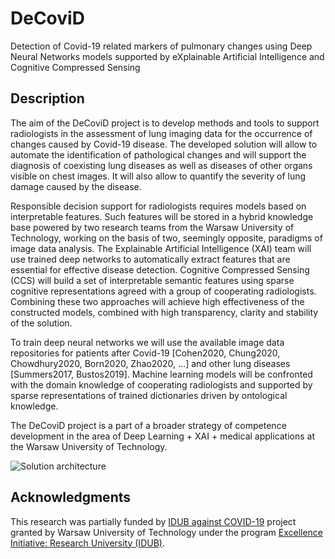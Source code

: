 # DeCoviD

Detection of Covid-19 related markers of pulmonary changes using Deep Neural Networks models supported by eXplainable Artificial Intelligence and Cognitive Compressed Sensing

## Description

The aim of the DeCoviD project is to develop methods and tools to support radiologists in the assessment of lung imaging data for the occurrence of changes caused by Covid-19 disease. The developed solution will allow to automate the identification of pathological changes and will support the diagnosis of coexisting lung diseases as well as diseases of other organs visible on chest images. It will also allow to quantify the severity of lung damage caused by the disease.

Responsible decision support for radiologists requires models based on interpretable features. Such features will be stored in a hybrid knowledge base powered by two research teams from the Warsaw University of Technology, working on the basis of two, seemingly opposite, paradigms of image data analysis. The Explainable Artificial Intelligence (XAI) team will use trained deep networks to automatically extract features that are essential for effective disease detection. Cognitive Compressed Sensing (CCS) will build a set of interpretable semantic features using sparse cognitive representations agreed with a group of cooperating radiologists. Combining these two approaches will achieve high effectiveness of the constructed models, combined with high transparency, clarity and stability of the solution.

To train deep neural networks we will use the available image data repositories for patients after Covid-19 [Cohen2020, Chung2020, Chowdhury2020, Born2020, Zhao2020, ...] and other lung diseases [Summers2017, Bustos2019]. Machine learning models will be confronted with the domain knowledge of cooperating radiologists and supported by sparse representations of trained dictionaries driven by ontological knowledge.

The DeCoviD project is a part of a broader strategy of competence development in the area of Deep Learning + XAI + medical applications at the Warsaw University of Technology.

![Solution architecture](https://github.com/MI2DataLab/DeCovid-19/blob/master/Solution_architecture.png?raw=true)

## Acknowledgments

This research was partially funded by [IDUB against COVID-19](https://badawcza.pw.edu.pl/Konkursy/Wyniki-konkursow/Wyniki-konkursu-IDUB-against-COVID-19) project granted by Warsaw University of Technology under the program [Excellence Initiative: Research University (IDUB)](https://www.excellence.pw.edu.pl/excellence). 
